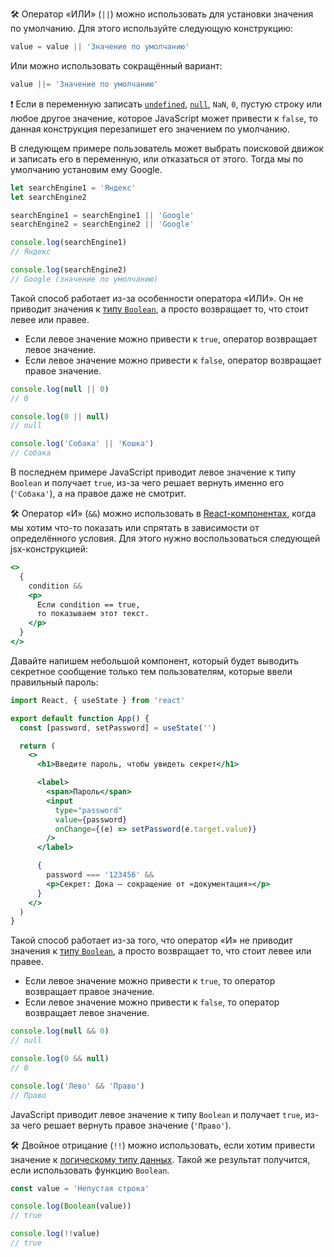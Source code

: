 🛠 Оператор «ИЛИ» (`||`) можно использовать для установки значения по умолчанию. Для этого используйте следующую конструкцию:

```js
value = value || 'Значение по умолчанию'
```

Или можно использовать сокращённый вариант:

```js
value ||= 'Значение по умолчанию'
```

<aside>

❗ Если в переменную записать [`undefined`](/js/undefined/), [`null`](/js/null-primitive/), `NaN`, `0`, пустую строку или любое другое значение, которое JavaScript может привести к `false`, то данная конструкция перезапишет его значением по умолчанию.

</aside>

В следующем примере пользователь может выбрать поисковой движок и записать его в переменную, или отказаться от этого. Тогда мы по умолчанию установим ему Google.

```js
let searchEngine1 = 'Яндекс'
let searchEngine2

searchEngine1 = searchEngine1 || 'Google'
searchEngine2 = searchEngine2 || 'Google'

console.log(searchEngine1)
// Яндекс

console.log(searchEngine2)
// Google (значение по умолчанию)
```

Такой способ работает из-за особенности оператора «ИЛИ». Он не приводит значения к [типу `Boolean`](/js/boolean/), а просто возвращает то, что стоит левее или правее.

- Если левое значение можно привести к `true`, оператор возвращает левое значение.
- Если левое значение можно привести к `false`, оператор возвращает правое значение.

```js
console.log(null || 0)
// 0

console.log(0 || null)
// null

console.log('Собака' || 'Кошка')
// Собака
```

В последнем примере JavaScript приводит левое значение к типу `Boolean` и получает `true`, из-за чего решает вернуть именно его (`'Собака'`), а на правое даже не смотрит.

🛠 Оператор «И» (`&&`) можно использовать в [React-компонентах](/tools/react-and-alternatives/), когда мы хотим что-то показать или спрятать в зависимости от определённого условия. Для этого нужно воспользоваться следующей jsx-конструкцией:

```jsx
<>
  {
    condition &&
    <p>
      Если condition == true,
      то показываем этот текст.
    </p>
  }
</>
```

Давайте напишем небольшой компонент, который будет выводить секретное сообщение только тем пользователям, которые ввели правильный пароль:

```jsx
import React, { useState } from 'react'

export default function App() {
  const [password, setPassword] = useState('')

  return (
    <>
      <h1>Введите пароль, чтобы увидеть секрет</h1>

      <label>
        <span>Пароль</span>
        <input
          type="password"
          value={password}
          onChange={(e) => setPassword(e.target.value)}
        />
      </label>

      {
        password === '123456' &&
        <p>Секрет: Дока — сокращение от «документация»</p>
      }
    </>
  )
}
```

Такой способ работает из-за того, что оператор «И» не приводит значения к [типу `Boolean`](/js/boolean/), а просто возвращает то, что стоит левее или правее.

- Если левое значение можно привести к `true`, то оператор возвращает правое значение.
- Если левое значение можно привести к `false`, то оператор возвращает левое значение.

```js
console.log(null && 0)
// null

console.log(0 && null)
// 0

console.log('Лево' && 'Право')
// Право
```

JavaScript приводит левое значение к типу `Boolean` и получает `true`, из-за чего решает вернуть правое значение (`'Право'`).

🛠 Двойное отрицание (`!!`) можно использовать, если хотим привести значение к [логическому типу данных](/js/boolean/). Такой же результат получится, если использовать функцию `Boolean`.

```js
const value = 'Непустая строка'

console.log(Boolean(value))
// true

console.log(!!value)
// true
```

